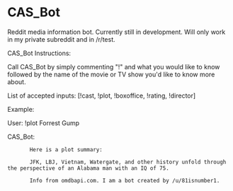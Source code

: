 # CAS_Bot
Reddit media information bot. Currently still in development. Will only work in my private subreddit and in /r/test.


CAS_Bot Instructions:

Call CAS_Bot by simply commenting "!" and what you would like to know followed by the name of the movie or TV show you'd like to know more about.

List of accepted inputs: [!cast, !plot, !boxoffice, !rating, !director]

Example: 

User: !plot Forrest Gump

  CAS_Bot: 
  
           Here is a plot summary:
           
           JFK, LBJ, Vietnam, Watergate, and other history unfold through the perspective of an Alabama man with an IQ of 75.
           
           Info from omdbapi.com. I am a bot created by /u/81isnumber1.
